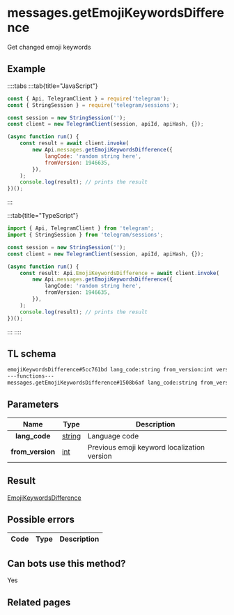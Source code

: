 # messages.getEmojiKeywordsDifference

Get changed emoji keywords

## Example

::::tabs
:::tab{title="JavaScript"}

```js
const { Api, TelegramClient } = require('telegram');
const { StringSession } = require('telegram/sessions');

const session = new StringSession('');
const client = new TelegramClient(session, apiId, apiHash, {});

(async function run() {
    const result = await client.invoke(
        new Api.messages.getEmojiKeywordsDifference({
            langCode: 'random string here',
            fromVersion: 1946635,
        }),
    );
    console.log(result); // prints the result
})();
```

:::

:::tab{title="TypeScript"}

```ts
import { Api, TelegramClient } from 'telegram';
import { StringSession } from 'telegram/sessions';

const session = new StringSession('');
const client = new TelegramClient(session, apiId, apiHash, {});

(async function run() {
    const result: Api.EmojiKeywordsDifference = await client.invoke(
        new Api.messages.getEmojiKeywordsDifference({
            langCode: 'random string here',
            fromVersion: 1946635,
        }),
    );
    console.log(result); // prints the result
})();
```

:::
::::

## TL schema

```txt
emojiKeywordsDifference#5cc761bd lang_code:string from_version:int version:int keywords:Vector<EmojiKeyword> = EmojiKeywordsDifference;
---functions---
messages.getEmojiKeywordsDifference#1508b6af lang_code:string from_version:int = EmojiKeywordsDifference;
```

## Parameters

|       Name       | Type                                            | Description                                 |
| :--------------: | ----------------------------------------------- | ------------------------------------------- |
|  **lang_code**   | [string](https://core.telegram.org/type/string) | Language code                               |
| **from_version** | [int](https://core.telegram.org/type/int)       | Previous emoji keyword localization version |

## Result

[EmojiKeywordsDifference](https://core.telegram.org/type/EmojiKeywordsDifference)

## Possible errors

| Code | Type | Description |
| :--: | ---- | ----------- |

## Can bots use this method?

Yes

## Related pages
